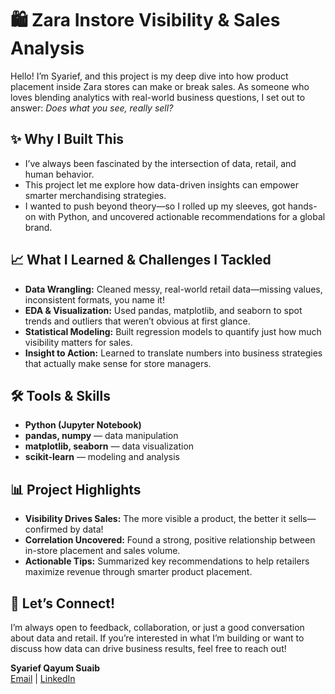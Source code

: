 # 🛍️ Zara Instore Visibility & Sales Analysis

Hello! I’m Syarief, and this project is my deep dive into how product placement inside Zara stores can make or break sales. As someone who loves blending analytics with real-world business questions, I set out to answer: *Does what you see, really sell?*



## ✨ Why I Built This

- I’ve always been fascinated by the intersection of data, retail, and human behavior.
- This project let me explore how data-driven insights can empower smarter merchandising strategies.
- I wanted to push beyond theory—so I rolled up my sleeves, got hands-on with Python, and uncovered actionable recommendations for a global brand.



## 📈 What I Learned & Challenges I Tackled

- **Data Wrangling:** Cleaned messy, real-world retail data—missing values, inconsistent formats, you name it!
- **EDA & Visualization:** Used pandas, matplotlib, and seaborn to spot trends and outliers that weren’t obvious at first glance.
- **Statistical Modeling:** Built regression models to quantify just how much visibility matters for sales.
- **Insight to Action:** Learned to translate numbers into business strategies that actually make sense for store managers.



## 🛠 Tools & Skills

- **Python (Jupyter Notebook)**
- **pandas, numpy** — data manipulation
- **matplotlib, seaborn** — data visualization
- **scikit-learn** — modeling and analysis



## 📊 Project Highlights

- **Visibility Drives Sales:** The more visible a product, the better it sells—confirmed by data!
- **Correlation Uncovered:** Found a strong, positive relationship between in-store placement and sales volume.
- **Actionable Tips:** Summarized key recommendations to help retailers maximize revenue through smarter product placement.



## 🤝 Let’s Connect!

I’m always open to feedback, collaboration, or just a good conversation about data and retail. If you’re interested in what I’m building or want to discuss how data can drive business results, feel free to reach out!

**Syarief Qayum Suaib**  
[Email](syarif.qayyum@gmail.com) | [LinkedIn](https://www.linkedin.com/in/syariefqayum/)

